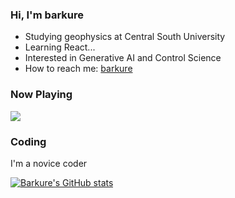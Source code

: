 ### Hi, I'm barkure
-  Studying geophysics at Central South University
-  Learning React...
-  Interested in Generative AI and Control Science
-  How to reach me: [barkure](https://barku.re)
###  Now Playing

[![](https://spotify-github-profile.vercel.app/api/view.svg?uid=31cpz4ouugwhmy4vbvgr43o4x2ae&cover_image=true&theme=novatorem&show_offline=false&background_color=121212&interchange=false&bar_color=53b14f&bar_color_cover=true)](https://spotify-github-profile.vercel.app/api/view.svg?uid=31cpz4ouugwhmy4vbvgr43o4x2ae&redirect=true)

###  Coding
I'm a novice coder 

[![Barkure's GitHub stats](https://github-readme-stats.vercel.app/api?username=barkure&theme=react&show_icons=true)](https://github.com/barkure?tab=repositories)
